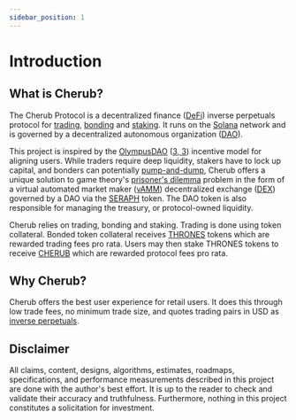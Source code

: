 ```yaml
---
sidebar_position: 1
---
```


# Introduction

## What is Cherub?

The Cherub Protocol is a decentralized finance ([DeFi](/docs/about/terminology#decentralized-finance-defi)) inverse perpetuals protocol for [trading](/docs/about/terminology#trading), [bonding](/docs/about/terminology#bond) and [staking](/docs/about/terminology#stake). It runs on the [Solana](https://solana.com/) network and is governed by a decentralized autonomous organization ([DAO](/docs/about/terminology#decentralized-autonomous-organization-dao)).

This project is inspired by the [OlympusDAO](https://www.olympusdao.finance/) ([3, 3](/docs/about/terminology#(3,3))) incentive model for aligning users. While traders require deep liquidity, stakers have to lock up capital, and bonders can potentially [pump-and-dump](/docs/about/terminology#pump-and-dump), Cherub offers a unique solution to game theory's [prisoner's dilemma](/docs/about/terminology/#prisoners-dilemma) problem in the form of a virtual automated market maker ([vAMM](/docs/about/terminology#virtual-automated-market-maker-vamm)) decentralized exchange ([DEX](/docs/about/terminology#decentralized-exchange-dex)) governed by a DAO via the [SERAPH](/docs/about/terminology#seraph) token. The DAO token is also responsible for managing the treasury, or protocol-owned liquidity.

Cherub relies on trading, bonding and staking. Trading is done using token collateral. Bonded token collateral receives [THRONES](/docs/about/terminology#thrones) tokens which are rewarded trading fees pro rata. Users may then stake THRONES tokens to receive [CHERUB](/docs/about/terminology#cherub) which are rewarded protocol fees pro rata.

## Why Cherub?

Cherub offers the best user experience for retail users. It does this through low trade fees, no minimum trade size, and quotes trading pairs in USD as [inverse perpetuals](/docs/inverse-perpetuals).

## Disclaimer

All claims, content, designs, algorithms, estimates, roadmaps, specifications, and performance measurements described in this project are done with the author's best effort. It is up to the reader to check and validate their accuracy and truthfulness. Furthermore, nothing in this project constitutes a solicitation for investment.
